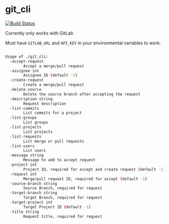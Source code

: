 # git_cli

[![Build Status](https://drone.onebytedata.com/api/badges/JustSomeHack/git_cli/status.svg)](https://drone.onebytedata.com/JustSomeHack/git_cli)

Currently only works with GitLab

Must have `GITLAB_URL` and `API_KEY` in your environmental variables to work.

```bash

Usage of ./git_cli:
  -accept-request
    	Accept a merge/pull request
  -assignee int
    	Assignee ID (default -1)
  -create-request
    	Create a merge/pull request
  -delete-source
    	Delete the source branch after accepting the request
  -description string
    	Request description
  -list-commits
    	List commits for a project
  -list-groups
    	List groups
  -list-projects
    	List projects
  -list-requests
    	List merge or pull requests
  -list-users
    	List users
  -message string
    	Message to add to accept request
  -project int
    	Project ID, required for accept and create request (default -1)
  -request int
    	Merge/pull request ID, required for accept (default -1)
  -source-branch string
    	Source Branch, required for request
  -target-branch string
    	Target Branch, required for request
  -target-project int
    	Target Project ID (default -1)
  -title string
    	Request title, required for request

```

